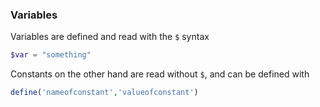 ### Variables
Variables are defined and read with the `$` syntax
```php
$var = "something"
```

Constants on the other hand are read without `$`, and can be defined with

```php
define('nameofconstant','valueofconstant')
```

